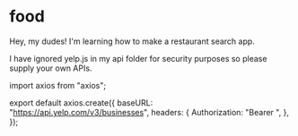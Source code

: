 # food

Hey, my dudes! I'm learning how to make a restaurant search app.

I have ignored yelp.js in my api folder for security purposes so please supply your own APIs.

import axios from "axios";

export default axios.create({
baseURL: "https://api.yelp.com/v3/businesses",
headers: {
Authorization:
"Bearer <your API key>",
},
});
